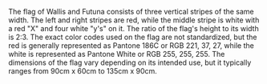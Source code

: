 The flag of Wallis and Futuna consists of three vertical stripes of the same width. The left and right stripes are red, while the middle stripe is white with a red "X" and four white "y's" on it. The ratio of the flag's height to its width is 2:3. The exact color codes used on the flag are not standardized, but the red is generally represented as Pantone 186C or RGB 221, 37, 27, while the white is represented as Pantone White or RGB 255, 255, 255. The dimensions of the flag vary depending on its intended use, but it typically ranges from 90cm x 60cm to 135cm x 90cm.
